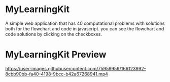 # MyLearningKit
A simple web application that has 40 computational problems with solutions both for the flowchart and code in javascript. you can see the flowchart and code solutions by clicking on the checkboxes.

# MyLearningKit Preview
https://user-images.githubusercontent.com/75959959/166123992-8cbb90bb-fa40-4198-9bcc-b42a67268941.mp4

